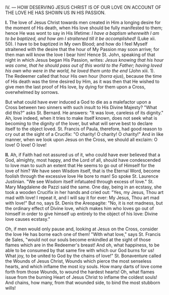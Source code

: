 
IV\. — HOW DESERVING JESUS CHRIST IS OF OUR LOVE ON ACCOUNT OF THE LOVE HE HAS SHOWN US IN HIS PASSION.

**I\.** The love of Jesus Christ towards men created in Him a longing desire for the moment of His death, when His love should be fully manifested to them; hence He was wont to say in His lifetime: *I have a baptism wherewith I am to be baptized, and how am I straitened till it be accomplished!* (Luke xii. 50). I have to be baptized in My own Blood; and how do I feel Myself straitened with the desire that the hour of My Passion may soon arrive; for then man will know the love I bear him! Hence St. John, speaking of that night in which Jesus began His Passion, writes: *Jesus knowing that his hour was come, that he should pass out of this world to the Father; having loved his own who were in the world, he loved them unto the end* (John xiii. 1). The Redeemer called that hour His own hour (*horra ejus*), because the time of His death was the time desired by Him, as it was then that He wished to give men the last proof of His love, by dying for them upon a Cross, overwhelmed by sorrows.

But what could have ever induced a God to die as a malefactor upon a Cross between two sinners with such insult to His Divine Majesty? \"What did this?\" asks St. Bernard. He answers: \"It was love, careless of its dignity.\" Ah, love indeed, when it tries to make itself known, does not seek what is becoming to the dignity of the lover, but what will serve best to declare itself to the object loved. St. Francis of Paula, therefore, had good reason to cry out at the sight of a Crucifix: \"O charity! O charity! O charity!\" And in like manner, when we look upon Jesus on the Cross, we should all exclaim: O love! O love! O love!

**II\.** Ah, if Faith had not assured us of it, who could have ever believed that a God, almighty, most happy, and the Lord of all, should have condescended to love man to such an extent that He seems to go out of Himself for the love of him? We have seen Wisdom itself, that is the Eternal Word, become foolish through the excessive love He bore to man! So spoke St. Laurence Justinian. \"We see Wisdom itself infatuated through excess of love.\" St. Mary Magdalene de Pazzi said the same. One day, being in an ecstasy, she took a wooden Crucifix in her hands and cried out: \"Yes, my Jesus, Thou art mad with love! I repeat it, and I will say it for ever: My Jesus, Thou art mad with love!\" But no, says St. Denis the Areopagite: \"No, it is not madness, but the ordinary effect of Divine love, which makes him who loves go out of himself in order to give himself up entirely to the object of his love: Divine love causes ecstasy.\"

Oh, if men would only pause and, looking at Jesus on the Cross, consider the love He has borne each one of them! \"With what love,\" says St. Francis de Sales, \"would not our souls become enkindled at the sight of those flames which are in the Redeemer\'s breast! And oh, what happiness, to be able to be consumed by that same fire with which our God burns for us! What joy, to be united to God by the chains of love!\" St. Bonaventure called the Wounds of Jesus Christ, Wounds which pierce the most senseless hearts, and which inflame the most icy souls. How many darts of love come forth from those Wounds, to wound the hardest hearts! Oh, what flames issue from the burning Heart of Jesus Christ to inflame the coldest souls! And chains, how many, from that wounded side, to bind the most stubborn wills!

